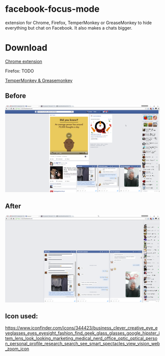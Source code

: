 # facebook-focus-mode
extension for Chrome, Firefox, TemperMonkey or GreaseMonkey to hide everything but chat on Facebook. It also makes a chats bigger.

# Download
[Chrome extension](https://github.com/CezaryDanielNowak/facebook-focus-mode/raw/master/release/chrome-fb-focus-mode.crx)

Firefox: TODO

[TemperMonkey & Greasemonkey](https://gist.github.com/CezaryDanielNowak/aea19cc2b2a598ea6c69)


## Before
![Before](assets/before.png)


## After
![After](assets/after.png)


## Icon used:
https://www.iconfinder.com/icons/344423/business_clever_creative_eye_eyeglasses_eyes_eyesight_fashion_find_geek_glass_glasses_google_hipster_item_lens_look_looking_marketing_medical_nerd_office_optic_optical_person_personal_profile_research_search_see_smart_spectacles_view_vision_web_zoom_icon
